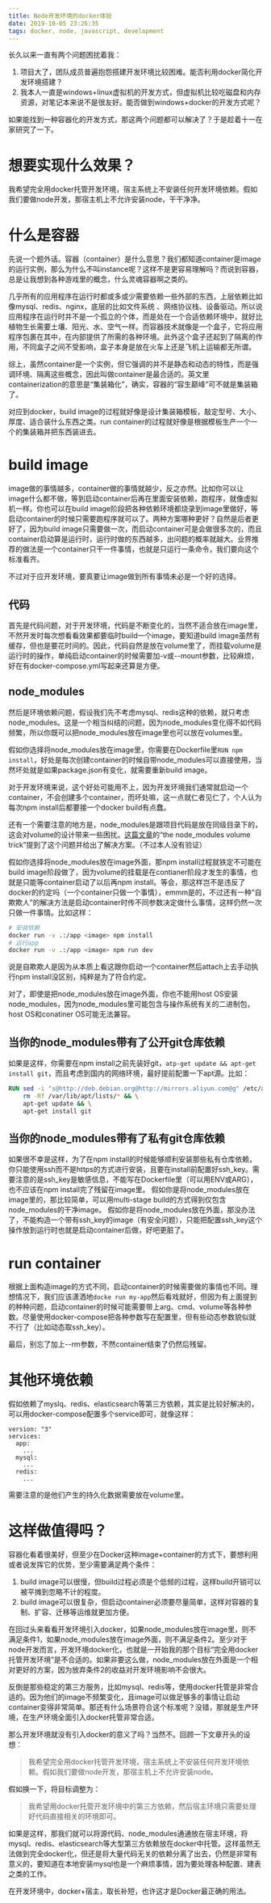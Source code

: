 ```yaml
---
title: Node开发环境的docker体验
date: 2019-10-05 23:26:35
tags: docker, node, javascript, development
---
```


长久以来一直有两个问题困扰着我：

1. 项目大了，团队成员普遍抱怨搭建开发环境比较困难。能否利用docker简化开发环境搭建？
2. 我本人一直是windows+linux虚拟机的开发方式，但虚拟机比较吃磁盘和内存资源，对笔记本来说不是很友好。能否做到windows+docker的开发方式呢？

如果能找到一种容器化的开发方式，那这两个问题都可以解决了？于是趁着十一在家研究了一下。

# 想要实现什么效果？

我希望完全用docker托管开发环境，宿主系统上不安装任何开发环境依赖。假如我们要做node开发，那宿主机上不允许安装node，干干净净。

# 什么是容器

先说一个题外话。容器（container）是什么意思？我们都知道container是image的运行实例，那么为什么不叫instance呢？这样不是更容易理解吗？而说到容器，总是让我想到各种游戏里的概念，什么灵魂容器啊之类的。

几乎所有的应用程序在运行时都或多或少需要依赖一些外部的东西，上层依赖比如像mysql、redis、nginx，底层的比如文件系统 、网络协议栈、设备驱动。所以说应用程序在运行时并不是一个孤立的个体，而是处在一个合适依赖环境中，就好比植物生长需要土壤、阳光、水、空气一样。而容器技术就像是一个盒子，它将应用程序包裹在其中，在内部提供了所需的各种环境。此外这个盒子还起到了隔离的作用，不同盒子之间不受影响，盒子本身是放在火车上还是飞机上运输都无所谓。

综上，虽然container是一个实例，但它强调的并不是静态和动态的特性，而是强调环境、隔离这些概念，因此叫做container是最合适的。英文里containerization的意思是“集装箱化”，确实，容器的“容生巅峰”可不就是集装箱了。

对应到docker，build image的过程就好像是设计集装箱模板，敲定型号、大小、厚度、适合装什么东西之类。run container的过程就好像是根据模板生产一个一个的集装箱并把东西装进去。

# build image

image做的事情越多，container做的事情就越少，反之亦然。比如你可以让image什么都不做，等到启动container后再在里面安装依赖，跑程序，就像虚拟机一样。你也可以在build image阶段把各种依赖环境都烧录到image里做好，等启动container的时候只需要跑程序就可以了。两种方案哪种更好？自然是后者更好了，因为build image只需要做一次，而启动container可是会做很多次的，而且container启动算是运行时，运行时做的东西越多，出问题的概率就越大。业界推荐的做法是一个container只干一件事情，也就是只运行一条命令，我们要向这个标准看齐。

不过对于应开发环境，要真要让image做到所有事情未必是一个好的选择。

## 代码

首先是代码问题，对于开发环境，代码是不断变化的，当然不适合放在image里，不然开发时每次想看看效果都要临时build一个image，要知道build image虽然有缓存，但也是要花时间的。因此，代码自然是放在volume里了，而挂载volume是运行时的操作，单纯启动container的时候需要加-v或--mount参数，比较麻烦，好在有docker-compose.yml写起来还算是方便。

## node_modules

然后是环境依赖问题，假设我们先不考虑mysql、redis这种的依赖，就只考虑node_modules。这是一个相当纠结的问题，因为node_modules变化得不如代码频繁，所以你既可以把node_modules放在image里也可以放在volumes里。

假如你选择将node_modules放在image里，你需要在Dockerfile里`RUN npm install`，好处是每次创建container的时候自带node_modules可以直接使用，当然坏处就是如果package.json有变化，就需要重新build image。

对于开发环境来说，这个好处可能用不上，因为开发环境我们通常就启动一个container，不会创建多个container，而坏处嘛，这一点就仁者见仁了，个人认为每次npm install后都要接一个docker build有点蠢。

还有一个需要注意的地方是，node_modules是跟项目代码是放在同级目录下的，这会对volume的设计带来一些困扰。[这篇文章](https://jdlm.info/articles/2016/03/06/lessons-building-node-app-docker.html)的“the node_modules volume trick”提到了这个问题并给出了解决方案。（不过本人没有验证）

假如你选择将node_modules放在image外面，那npm install过程就铁定不可能在build image阶段做了，因为volume的挂载是在contianer阶段才发生的事情，也就是只能等container启动了以后再npm install。等会，那这样岂不是违反了docker的约定吗（一个container只做一个事情），emmm是的，不过还有一种“自欺欺人”的解决方法是启动container时传不同参数决定做什么事情，这样仍然一次只做一件事情。比如这样：

```sh
# 安装依赖
docker run -v .:/app <image> npm install
# 运行app
docker run -v .:/app <image> npm run dev
```

说是自欺欺人是因为从本质上看这跟你启动一个container然后attach上去手动执行npm install没区别，纯粹是为了符合约定。

对了，即使是把node_modules放在image外面，你也不能用host OS安装node_modules，因为node_modules里可能包含与操作系统有关的二进制包，host OS和conatiner OS可能无法兼容。

## 当你的node_modules带有了公开git仓库依赖

如果是这样，你需要在npm install之前先装好git，`atp-get update && apt-get install git`，而且考虑到国内的网络环境，最好提前配置一下apt源。比如：

```Dockerfile
RUN sed -i "s@http://deb.debian.org@http://mirrors.aliyun.com@g" /etc/apt/sources.list && \
    rm -Rf /var/lib/apt/lists/* && \
    apt-get update && \
    apt-get install git
```

## 当你的node_modules带有了私有git仓库依赖

如果很不幸是这样，为了在npm install的时候能够顺利安装那些私有仓库依赖，你只能使用ssh而不是https的方式进行安装，且要在install前配置好ssh_key。需要注意的是ssh_key是敏感信息，不能写在Dockerfile里（可以用ENV或ARG），也不应该在npm install完了残留在image里。
假如你是将node_modules放在image里的，那比较简单，可以用multi-stage build的方式得到仅包含node_modules的干净image。
假如你是将node_modules放在外面，那没办法了，不能构造一个带有ssh_key的image（有安全问题），只能把配置ssh_key这个操作放到运行时也就是启动container后做，好吧更脏了。

# run container

根据上面构造image的方式不同，启动container的时候需要做的事情也不同。理想情况下，我们应该潇洒地`docke run my-app`然后看戏就好，但因为有上面提到的种种问题，启动container的时候可能需要带上arg、cmd、volume等各种参数。尽量使用docker-compose把各种参数写在配置里，但有些动态参数貌似就不行了（比如动态取ssh_key）。

最后，别忘了加上--rm参数，不然container结束了仍然后残留。

# 其他环境依赖

假如依赖了myslq、redis、elasticsearch等第三方依赖，其实是比较好解决的，可以用docker-compose配置多个service即可，就像这样：

```
version: "3"
services:
  app:
    ...
  mysql:
    ...
  redis:
    ...
```

需要注意的是他们产生的持久化数据需要放在volume里。

# 这样做值得吗？

容器化看着很美好，但至少在Docker这种image+container的方式下，要想利用或者说发挥它的优势，至少需要满足两个条件：
1. build image可以很慢，但build过程必须是个低频的过程，这样build开销可以被平摊到忽略不计的程度。
2. build image可以很复杂，但启动container必须要尽量简单，这样对容器的复制、扩容、迁移等运维就更加方便。

在回过头来看看开发环境引入docker，如果node_modules放在image里，则不满足条件1，如果node_modules放在image外面，则不满足条件2。至少对于node开发而言，开发环境docker化，也就是一开始我的那个目标“完全用docker托管开发环境”是不合适的。如果非要这么做，node_modules放在外面是一个相对更好的方案，因为放弃条件2的收益对开发环境影响不会很大。

反倒是那些稳定的第三方服务，比如mysql、redis等，使用docker托管是非常合适的。因为他们的image不频繁变化，且image可以做足够多的事情让启动container变得非常简单。那还有什么场景符合这个标准呢？没错，那就是生产环境，在生产环境全面引入docker托管非常合适。

那么开发环境就没有引入docker的意义了吗？当然不。回顾一下文章开头的设想：

> 我希望完全用docker托管开发环境，宿主系统上不安装任何开发环境依赖。假如我们要做node开发，那宿主机上不允许安装node。

假如换一下，将目标调整为：

> 我希望用docker托管开发环境中的第三方依赖，然后宿主环境只需要处理好代码直接相关的环境即可。

如果是这样，那我们就可以将源代码、node_modules通通放在宿主环境，将mysql、redis、elasticsearch等大型第三方依赖放在docker中托管。这样虽然无法做到完全docker化，但还是将大量代码无关的依赖分离了出去，仍然是非常有意义的，要知道在本地安装mysql也是一个麻烦事情，因为要处理各种配置、建表之类的工作。

在开发环境中，docker+宿主，取长补短，也许这才是Docker最正确的用法。
